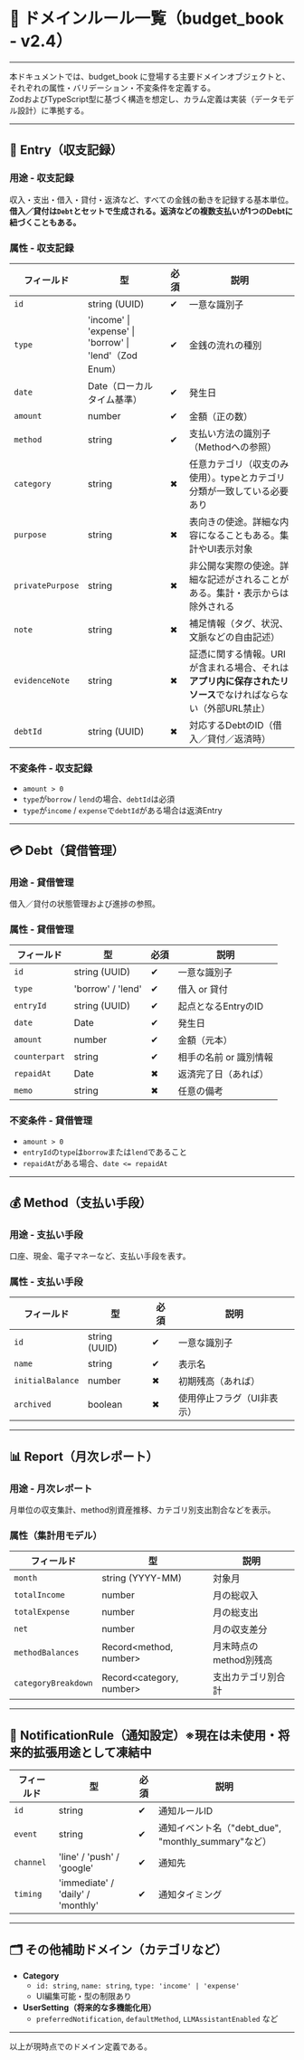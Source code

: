 # 📘 ドメインルール一覧（budget_book - v2.4）

---

本ドキュメントでは、budget_book に登場する主要ドメインオブジェクトと、それぞれの属性・バリデーション・不変条件を定義する。  
ZodおよびTypeScript型に基づく構造を想定し、カラム定義は実装（データモデル設計）に準拠する。

---

## 🧾 Entry（収支記録）

### 用途 - 収支記録

収入・支出・借入・貸付・返済など、すべての金銭の動きを記録する基本単位。  
**借入／貸付は`Debt`とセットで生成される。返済などの複数支払いが1つのDebtに紐づくこともある。**

### 属性 - 収支記録

| フィールド | 型 | 必須 | 説明 |
|------------|----|------|------|
| `id` | string (UUID) | ✔ | 一意な識別子 |
| `type` | 'income' \| 'expense' \| 'borrow' \| 'lend'（Zod Enum） | ✔ | 金銭の流れの種別 |
| `date` | Date（ローカルタイム基準） | ✔ | 発生日 |
| `amount` | number | ✔ | 金額（正の数） |
| `method` | string | ✔ | 支払い方法の識別子（Methodへの参照） |
| `category` | string | ✖ | 任意カテゴリ（収支のみ使用）。typeとカテゴリ分類が一致している必要あり |
| `purpose` | string | ✖ | 表向きの使途。詳細な内容になることもある。集計やUI表示対象 |
| `privatePurpose` | string | ✖ | 非公開な実際の使途。詳細な記述がされることがある。集計・表示からは除外される |
| `note` | string | ✖ | 補足情報（タグ、状況、文脈などの自由記述） |
| `evidenceNote` | string | ✖ | 証憑に関する情報。URIが含まれる場合、それは**アプリ内に保存されたリソース**でなければならない（外部URL禁止） |
| `debtId` | string (UUID) | ✖ | 対応するDebtのID（借入／貸付／返済時） |

### 不変条件 - 収支記録

- `amount > 0`
- `type`が`borrow` / `lend`の場合、`debtId`は必須
- `type`が`income` / `expense`で`debtId`がある場合は返済Entry

---

## 💳 Debt（貸借管理）

### 用途 - 貸借管理

借入／貸付の状態管理および進捗の参照。

### 属性 - 貸借管理

| フィールド | 型 | 必須 | 説明 |
|------------|----|------|------|
| `id` | string (UUID) | ✔ | 一意な識別子 |
| `type` | 'borrow' / 'lend' | ✔ | 借入 or 貸付 |
| `entryId` | string (UUID) | ✔ | 起点となるEntryのID |
| `date` | Date | ✔ | 発生日 |
| `amount` | number | ✔ | 金額（元本） |
| `counterpart` | string | ✔ | 相手の名前 or 識別情報 |
| `repaidAt` | Date | ✖ | 返済完了日（あれば） |
| `memo` | string | ✖ | 任意の備考 |

### 不変条件 - 貸借管理

- `amount > 0`
- `entryId`の`type`は`borrow`または`lend`であること
- `repaidAt`がある場合、`date <= repaidAt`

---

## 💰 Method（支払い手段）

### 用途 - 支払い手段

口座、現金、電子マネーなど、支払い手段を表す。

### 属性 - 支払い手段

| フィールド | 型 | 必須 | 説明 |
|------------|----|------|------|
| `id` | string (UUID) | ✔ | 一意な識別子 |
| `name` | string | ✔ | 表示名 |
| `initialBalance` | number | ✖ | 初期残高（あれば） |
| `archived` | boolean | ✖ | 使用停止フラグ（UI非表示） |

---

## 📊 Report（月次レポート）

### 用途 - 月次レポート

月単位の収支集計、method別資産推移、カテゴリ別支出割合などを表示。

### 属性（集計用モデル）

| フィールド | 型 | 説明 |
|------------|----|------|
| `month` | string (YYYY-MM) | 対象月 |
| `totalIncome` | number | 月の総収入 |
| `totalExpense` | number | 月の総支出 |
| `net` | number | 月の収支差分 |
| `methodBalances` | Record<method, number> | 月末時点のmethod別残高 |
| `categoryBreakdown` | Record<category, number> | 支出カテゴリ別合計 |

---

## 🔔 NotificationRule（通知設定）※現在は未使用・将来的拡張用途として凍結中

| フィールド | 型 | 必須 | 説明 |
|------------|----|------|------|
| `id` | string | ✔ | 通知ルールID |
| `event` | string | ✔ | 通知イベント名（"debt_due", "monthly_summary"など） |
| `channel` | 'line' / 'push' / 'google' | ✔ | 通知先 |
| `timing` | 'immediate' / 'daily' / 'monthly' | ✔ | 通知タイミング |

---

## 🗂️ その他補助ドメイン（カテゴリなど）

- **Category**  
  - `id: string`, `name: string`, `type: 'income' | 'expense'`
  - UI編集可能・型の制限あり
- **UserSetting（将来的な多機能化用）**  
  - `preferredNotification`, `defaultMethod`, `LLMAssistantEnabled` など

---

以上が現時点でのドメイン定義である。
